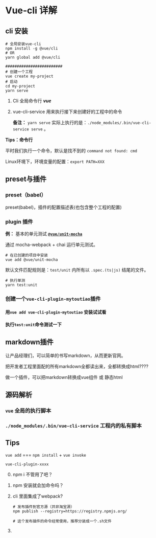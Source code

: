 # Vue-cli 详解

## cli 安装

```shell
# 全局安装vue-cli
npm install -g @vue/cli
# OR
yarn global add @vue/cli

#########################
# 创建一个工程
vue create my-project
# 启动
cd my-project
yarn serve
```

1. Cli 全局命令行 ***vue***

2. vue-cli-service 用来执行接下来创建好的工程中的命令

   **备注：** `yarn serve` 实际上执行的是：`./node_modules/.bin/vue-cli-service serve` 。

**Tips：命令行**

平时我们执行一个命令，默认是找不到的 `command not found: cmd`

Linux环境下，环境变量的配置：`export PATH=XXX`

## preset与插件

### preset（babel）

preset(babel)，插件的配置描述表(也包含整个工程的配置)

### plugin 插件

**例：** 基本的单元测试 **[`@vue/unit-mocha`](https://github.com/vuejs/vue-docs-zh-cn/tree/427499f44f9b5178236a5a1a86e8ac4e8fc45ec4/vue-cli-plugin-unit-mocha)**

通过 mocha-webpack + chai 运行单元测试。

```shell
# 在已创建的项目中安装
vue add @vue/unit-mocha
```

默认文件匹配规则是：`test/unit` 内所有以 `.spec.(ts|js)` 结尾的文件。

```shell
# 执行单测
yarn test:unit
```

### 创建一个`vue-cli-plugin-mytoutiao`插件

#### 用`vue add vue-cli-plugin-mytoutiao` 安装试试看

#### 执行`test:unit`命令测试一下

## markdown插件

让产品经理们，可以简单的书写markdown，从而更新官网。

把开发者工程里面配的所有markdown全都读出来，全都转换成html????

做一个插件，可以把markdown转换成vue组件 或 静态html

## 源码解析

### `vue` 全局的执行脚本

### `./node_modules/.bin/vue-cli-service` 工程内的私有脚本 

## Tips

`vue add` === `npm install` + `vue invoke`

`vue-cli-plugin-xxxx`

0. npm i 不管用了吧？

1. npm 安装就会加命令吗？

2. cli 里面集成了webpack?

   ```shell
   # 发布插件到官方源（并非淘宝源）
   npm publish --registry=https://registry.npmjs.org/
   
   # 这个发布插件的命令经常使用，推荐分装成一个.sh文件
   ```

   

3. 



